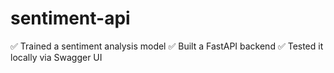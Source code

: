 # sentiment-api
✅ Trained a sentiment analysis model ✅ Built a FastAPI backend ✅ Tested it locally via Swagger UI
